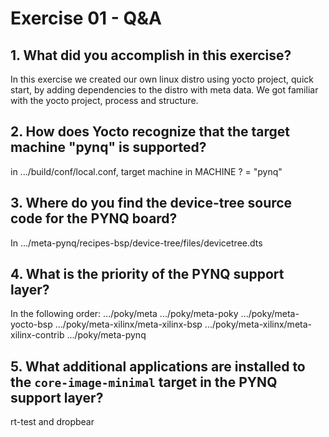 # Exercise 01 - Q&A

## 1. What did you accomplish in this exercise?

In this exercise we created our own linux distro using yocto project, quick start, by adding dependencies to the distro with meta data. We got familiar with the yocto project, process and structure.

## 2. How does Yocto recognize that the target machine "pynq" is supported?

in .../build/conf/local.conf, target machine in MACHINE ? = "pynq"

## 3. Where do you find the device-tree source code for the PYNQ board?

In .../meta-pynq/recipes-bsp/device-tree/files/devicetree.dts

## 4. What is the priority of the PYNQ support layer?

In the following order:
.../poky/meta
.../poky/meta-poky
.../poky/meta-yocto-bsp
.../poky/meta-xilinx/meta-xilinx-bsp
.../poky/meta-xilinx/meta-xilinx-contrib
.../poky/meta-pynq

## 5. What additional applications are installed to the `core-image-minimal` target in the PYNQ support layer?

rt-test and dropbear
